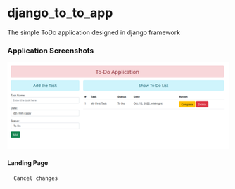 # django_to_to_app
The simple ToDo application designed in django framework
### Application Screenshots
![Landing Page](https://github.com/harish-bhat-m/django_to_to_app/blob/main/Screenshot_20221030_112354.png)
#### Landing Page
      Cancel changes
